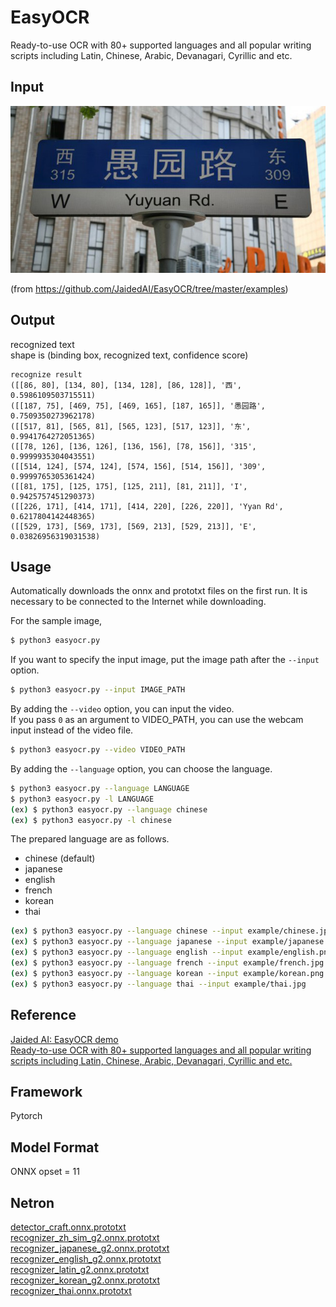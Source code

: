 # EasyOCR
Ready-to-use OCR with 80+ supported languages and all popular writing scripts including Latin, Chinese, Arabic, Devanagari, Cyrillic and etc.

## Input

![input image](./example/chinese.jpg)

(from https://github.com/JaidedAI/EasyOCR/tree/master/examples)

## Output

recognized text    
shape is (binding box, recognized text, confidence score)

```
recognize result
([[86, 80], [134, 80], [134, 128], [86, 128]], '西', 0.5986109503715511)
([[187, 75], [469, 75], [469, 165], [187, 165]], '愚园路', 0.7509350273962178)
([[517, 81], [565, 81], [565, 123], [517, 123]], '东', 0.9941764272051365)
([[78, 126], [136, 126], [136, 156], [78, 156]], '315', 0.9999935304043551)
([[514, 124], [574, 124], [574, 156], [514, 156]], '309', 0.9999765305361424)
([[81, 175], [125, 175], [125, 211], [81, 211]], 'I', 0.9425757451290373)
([[226, 171], [414, 171], [414, 220], [226, 220]], 'Yyan Rd', 0.6217804142448365)
([[529, 173], [569, 173], [569, 213], [529, 213]], 'E', 0.03826956319031538)
```

## Usage

Automatically downloads the onnx and prototxt files on the first run.
It is necessary to be connected to the Internet while downloading.

For the sample image,
``` bash
$ python3 easyocr.py
```

If you want to specify the input image, put the image path after the `--input` option.  
```bash
$ python3 easyocr.py --input IMAGE_PATH
```

By adding the `--video` option, you can input the video.   
If you pass `0` as an argument to VIDEO_PATH, you can use the webcam input instead of the video file.
```bash
$ python3 easyocr.py --video VIDEO_PATH
```

By adding the `--language` option, you can choose the language.
```bash
$ python3 easyocr.py --language LANGUAGE
$ python3 easyocr.py -l LANGUAGE
(ex) $ python3 easyocr.py --language chinese
(ex) $ python3 easyocr.py -l chinese
```

The prepared language are as follows.
  - chinese (default)
  - japanese
  - english
  - french
  - korean
  - thai


```bash
(ex) $ python3 easyocr.py --language chinese --input example/chinese.jpg
(ex) $ python3 easyocr.py --language japanese --input example/japanese.jpg
(ex) $ python3 easyocr.py --language english --input example/english.png
(ex) $ python3 easyocr.py --language french --input example/french.jpg
(ex) $ python3 easyocr.py --language korean --input example/korean.png
(ex) $ python3 easyocr.py --language thai --input example/thai.jpg
```

## Reference
[Jaided AI: EasyOCR demo](https://www.jaided.ai/easyocr/)    
[Ready-to-use OCR with 80+ supported languages and all popular writing scripts including Latin, Chinese, Arabic, Devanagari, Cyrillic and etc.](https://github.com/JaidedAI/EasyOCR)

## Framework
Pytorch    

## Model Format
ONNX opset = 11    

## Netron
[detector_craft.onnx.prototxt](https://netron.app/?url=https://storage.googleapis.com/ailia-models/easyocr/detector_craft.onnx.prototxt)   
[recognizer_zh_sim_g2.onnx.prototxt](https://netron.app/?url=https://storage.googleapis.com/ailia-models/easyocr/recognizer_zh_sim_g2.onnx.prototxt)    
[recognizer_japanese_g2.onnx.prototxt](https://netron.app/?url=https://storage.googleapis.com/ailia-models/easyocr/recognizer_japanese_g2.onnx.prototxt)    
[recognizer_english_g2.onnx.prototxt](https://netron.app/?url=https://storage.googleapis.com/ailia-models/easyocr/recognizer_english_g2.onnx.prototxt)    
[recognizer_latin_g2.onnx.prototxt](https://netron.app/?url=https://storage.googleapis.com/ailia-models/easyocr/recognizer_latin_g2.onnx.prototxt)    
[recognizer_korean_g2.onnx.prototxt](https://netron.app/?url=https://storage.googleapis.com/ailia-models/easyocr/recognizer_korean_g2.onnx.prototxt)    
[recognizer_thai.onnx.prototxt](https://netron.app/?url=https://storage.googleapis.com/ailia-models/easyocr/recognizer_thai.onnx.prototxt)      
